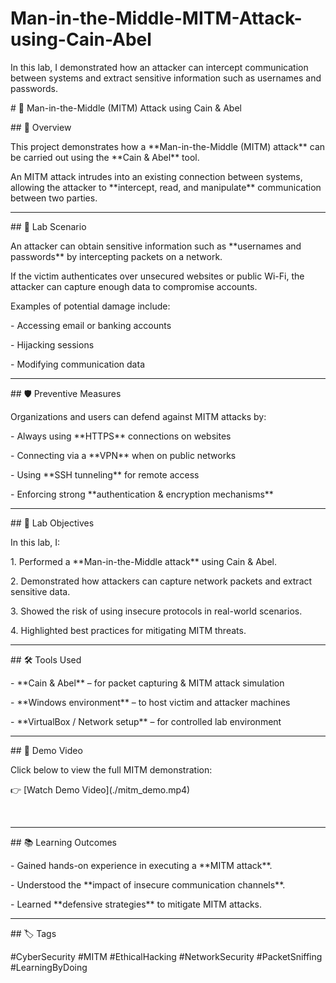 # Man-in-the-Middle-MITM-Attack-using-Cain-Abel

In this lab, I demonstrated how an attacker can intercept communication between systems and extract sensitive information such as usernames and passwords.







\# 🔐 Man-in-the-Middle (MITM) Attack using Cain \& Abel



\## 📌 Overview  

This project demonstrates how a \*\*Man-in-the-Middle (MITM) attack\*\* can be carried out using the \*\*Cain \& Abel\*\* tool.  

An MITM attack intrudes into an existing connection between systems, allowing the attacker to \*\*intercept, read, and manipulate\*\* communication between two parties.



---



\## 🎯 Lab Scenario  

An attacker can obtain sensitive information such as \*\*usernames and passwords\*\* by intercepting packets on a network.  

If the victim authenticates over unsecured websites or public Wi-Fi, the attacker can capture enough data to compromise accounts.  

Examples of potential damage include:  

\- Accessing email or banking accounts  

\- Hijacking sessions  

\- Modifying communication data  



---



\## 🛡️ Preventive Measures  

Organizations and users can defend against MITM attacks by:  

\- Always using \*\*HTTPS\*\* connections on websites  

\- Connecting via a \*\*VPN\*\* when on public networks  

\- Using \*\*SSH tunneling\*\* for remote access  

\- Enforcing strong \*\*authentication \& encryption mechanisms\*\*  



---



\## 🧪 Lab Objectives  

In this lab, I:  

1\. Performed a \*\*Man-in-the-Middle attack\*\* using Cain \& Abel.  

2\. Demonstrated how attackers can capture network packets and extract sensitive data.  

3\. Showed the risk of using insecure protocols in real-world scenarios.  

4\. Highlighted best practices for mitigating MITM threats.  



---



\## 🛠️ Tools Used  

\- \*\*Cain \& Abel\*\* – for packet capturing \& MITM attack simulation  

\- \*\*Windows environment\*\* – to host victim and attacker machines  

\- \*\*VirtualBox / Network setup\*\* – for controlled lab environment  



---



\## 🎥 Demo Video  

Click below to view the full MITM demonstration:  



👉 \[Watch Demo Video](./mitm\_demo.mp4)  

&nbsp; 



---



\## 📚 Learning Outcomes  

\- Gained hands-on experience in executing a \*\*MITM attack\*\*.  

\- Understood the \*\*impact of insecure communication channels\*\*.  

\- Learned \*\*defensive strategies\*\* to mitigate MITM attacks.  



---



\## 🏷️ Tags  

\#CyberSecurity #MITM #EthicalHacking #NetworkSecurity #PacketSniffing #LearningByDoing  



